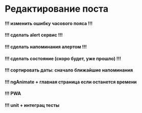 # Редактирование поста

#### !!! изменить ошибку часового пояса !!!

#### !!! сделать alert сервис !!!

#### !!! сделать напоминания алертом !!!

#### !!! сделать состояние (скоро будет, уже прошло) !!!

#### !!! сортировать даты: сначало ближайшие напоминания

#### !!! ngAnimate + главная страница если останется времени

#### !!! PWA

#### !!! unit + интеграц тесты
